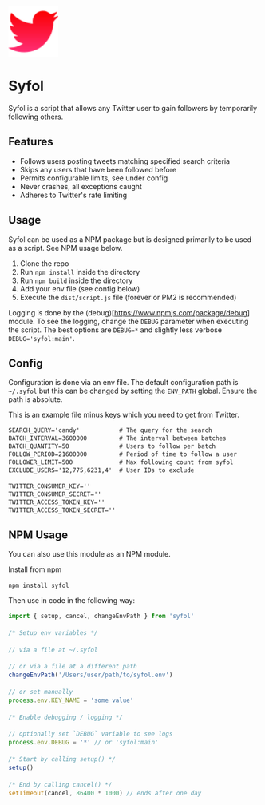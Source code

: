<img src="docs/res/icon.svg" alt="Syfol Icon" width="100"/>

# Syfol

Syfol is a script that allows any Twitter user to gain followers by temporarily following others.

## Features
* Follows users posting tweets matching specified search criteria
* Skips any users that have been followed before
* Permits configurable limits, see under config
* Never crashes, all exceptions caught
* Adheres to Twitter's rate limiting

## Usage
Syfol can be used as a NPM package but is designed primarily to be used as a script. See NPM usage below.

1. Clone the repo
2. Run `npm install` inside the directory
3. Run `npm build` inside the directory
4. Add your env file (see config below)
5. Execute the `dist/script.js` file (forever or PM2 is recommended)

Logging is done by the (debug)[https://www.npmjs.com/package/debug] module. To see the logging, change the `DEBUG` parameter when executing the script. The best options are `DEBUG=*` and slightly less verbose `DEBUG='syfol:main'`.

## Config
Configuration is done via an env file. The default configuration path is `~/.syfol` but this can be changed by setting the `ENV_PATH` global. Ensure the path is absolute.

This is an example file minus keys which you need to get from Twitter.

```
SEARCH_QUERY='candy'           # The query for the search
BATCH_INTERVAL=3600000         # The interval between batches
BATCH_QUANTITY=50              # Users to follow per batch
FOLLOW_PERIOD=21600000         # Period of time to follow a user
FOLLOWER_LIMIT=500             # Max following count from syfol
EXCLUDE_USERS='12,775,6231,4'  # User IDs to exclude

TWITTER_CONSUMER_KEY=''
TWITTER_CONSUMER_SECRET=''
TWITTER_ACCESS_TOKEN_KEY=''
TWITTER_ACCESS_TOKEN_SECRET=''
```


## NPM Usage
You can also use this module as an NPM module.

Install from npm

`npm install syfol`

Then use in code in the following way:

```js
import { setup, cancel, changeEnvPath } from 'syfol'

/* Setup env variables */

// via a file at ~/.syfol

// or via a file at a different path
changeEnvPath('/Users/user/path/to/syfol.env')

// or set manually
process.env.KEY_NAME = 'some value'

/* Enable debugging / logging */

// optionally set `DEBUG` variable to see logs
process.env.DEBUG = '*' // or 'syfol:main'

/* Start by calling setup() */
setup()

/* End by calling cancel() */
setTimeout(cancel, 86400 * 1000) // ends after one day
```

